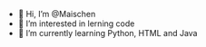 - 👋 Hi, I’m @Maischen
- 👀 I’m interested in lerning code
- 🌱 I’m currently learning Python, HTML and Java
<!---
Maischen/Maischen is a ✨ special ✨ repository because its `README.md` (this file) appears on your GitHub profile.
You can click the Preview link to take a look at your changes.
--->
